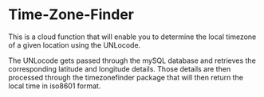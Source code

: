 # Time-Zone-Finder


This is a cloud function that will enable you to determine the local timezone of a given location using the UNLocode.

The UNLocode gets passed through the mySQL database and retrieves the corresponding latitude and longitude details.
Those details are then processed through the timezonefinder package that will then return the local time in iso8601 format. 
